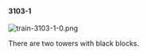 #### 3103-1
![train-3103-1-0.png](https://github.com/lil-lab/nlvr/raw/master/nlvr/train/images/49/train-3103-1-0.png "train-3103-1-0.png")

There are two towers with black blocks.